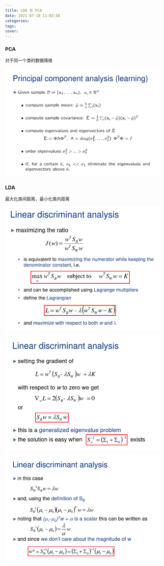 ```yaml
---
title: LDA 与 PCA
date: 2021-07-10 11:02:58
categories:
tags:
cover:
---
```


### PCA

对于同一个类的数据降维

![image-20210710110356708](lad/image-20210710110356708.png)

### LDA

最大化类间距离，最小化类内距离

![image-20210710110756354](lad/image-20210710110756354.png)

![image-20210710110930424](lad/image-20210710110930424.png)

![image-20210710110956288](lad/image-20210710110956288.png)

